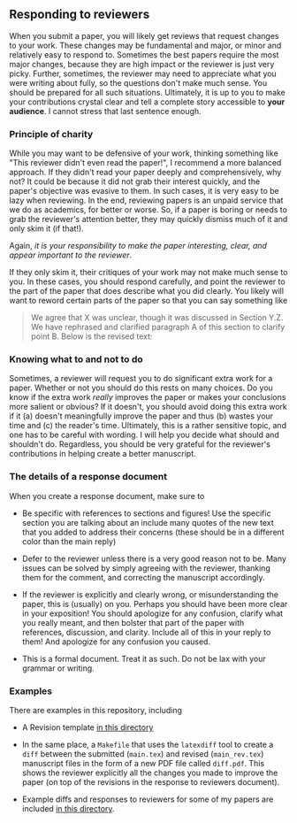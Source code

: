 ## Responding to reviewers

When you submit a paper, you will likely get reviews that request changes to your work.
These changes may be fundamental and major, or minor and relatively easy to respond to.
Sometimes the best papers require the most major changes, because they are high impact or the reviewer is just very picky.
Further, sometimes, the reviewer may need to appreciate what you were writing about fully, so the questions don't make much sense.
You should be prepared for all such situations.
Ultimately, it is up to you to make your contributions crystal clear and tell a complete story accessible to __your audience__.
I cannot stress that last sentence enough.

### Principle of charity

While you may want to be defensive of your work, thinking something like "This reviewer didn't even read the paper!", I recommend a more balanced approach.
If they didn't read your paper deeply and comprehensively, why not?
It could be because it did not grab their interest quickly, and the paper's objective was evasive to them.
In such cases, it is very easy to be lazy when reviewing.
In the end, reviewing papers is an unpaid service that we do as academics, for better or worse.
So, if a paper is boring or needs to grab the reviewer's attention better, they may quickly dismiss much of it and only skim it (if that!).

Again, _it is your responsibility to make the paper interesting, clear, and appear important to the reviewer_.

If they only skim it, their critiques of your work may not make much sense to you.
In these cases, you should respond carefully, and point the reviewer to the part of the paper that does describe what you did clearly.
You likely will want to reword certain parts of the paper so that you can say something like
> We agree that X was unclear, though it was discussed in Section Y.Z. We have rephrased and clarified paragraph A of this section to clarify point B. Below is the revised text:

### Knowing what to and not to do

Sometimes, a reviewer will request you to do significant extra work for a paper.
Whether or not you should do this rests on many choices.
Do you know if the extra work _really_ improves the paper or makes your conclusions more salient or obvious?
If it doesn't, you should avoid doing this extra work if it (a) doesn't meaningfully improve the paper and thus (b) wastes your time and (c) the reader's time.
Ultimately, this is a rather sensitive topic, and one has to be careful with wording.
I will help you decide what should and shouldn't do.
Regardless, you should be very grateful for the reviewer's contributions in helping create a better manuscript.

### The details of a response document

When you create a response document, make sure to 
* Be specific with references to sections and figures! Use the specific section you are talking about an include many quotes of the new text that you added to address their concerns (these should be in a different color than the main reply)

* Defer to the reviewer unless there is a very good reason not to be. Many issues can be solved by simply agreeing with the reviewer, thanking them for the comment, and correcting the manuscript accordingly. 

* If the reviewer is explicitly and clearly wrong, or misunderstanding the paper, this is (usually) on you. Perhaps you should have been more clear in your exposition! You should apologize for any confusion, clarify what you really meant, and then bolster that part of the paper with references, discussion, and clarity. Include all of this in your reply to them! And apologize for any confusion you caused.

* This is a formal document. Treat it as such. Do not be lax with your grammar or writing. 

### Examples

There are examples in this repository, including
* A Revision template [in this directory](../templates/paper_rebuttal)

* In the same place, a `Makefile` that uses the `latexdiff` tool to create a `diff` between the submitted (`main.tex`) and revised (`main_rev.tex`) manuscript files in the form of a new PDF file called `diff.pdf`. This shows the reviewer explicitly all the changes you made to improve the paper (on top of the revisions in the response to reviewers document).

* Example diffs and responses to reviewers for some of my papers are included [in this directory](../examples/paper_revisions).
